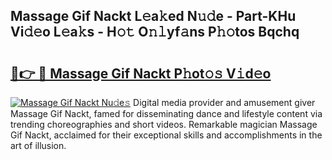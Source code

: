 ## Massage Gif Nackt L𝚎a𝚔ed N𝚞𝚍e - Part-KHu Vi𝚍𝚎o L𝚎a𝚔s - H𝚘𝚝 O𝚗𝚕yf𝚊ns P𝚑𝚘tos Bqchq

# <h2><a href="http://kf4e1ng.oniu.top/?m=Massage+Gif+Nackt">🔗👉 🔴 Massage Gif Nackt P𝚑ot𝚘𝚜 V𝚒d𝚎o</a></h2>

[![Massage Gif Nackt Nu𝚍e𝚜](https://i.imgur.com/0qMVB7G.gif)](http://kf4e1ng.oniu.top/?m=Massage+Gif+Nackt)
Digital media provider and amusement giver Massage Gif Nackt, famed for disseminating dance and lifestyle content via trending choreographies and short videos. Remarkable magician Massage Gif Nackt, acclaimed for their exceptional skills and accomplishments in the art of illusion.  
